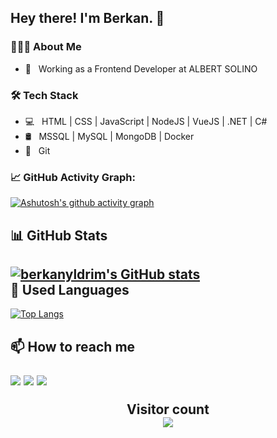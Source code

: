
<h2> Hey there! I'm Berkan. 👋</h2>
<h3> 👨🏻‍💻 About Me </h3>

- 💼 &nbsp; Working as a Frontend Developer at ALBERT SOLINO


<h3>🛠 Tech Stack</h3>

- 💻 &nbsp; HTML | CSS | JavaScript | NodeJS | VueJS | .NET | C#
- 🛢 &nbsp; MSSQL | MySQL | MongoDB | Docker
- 🔧 &nbsp; Git 

### 📈 GitHub Activity Graph:
[![Ashutosh's github activity graph](https://activity-graph.herokuapp.com/graph?username=berkanyldrim&bg_color=ffffff&color=000000&line=000000&point=dd6e6e&area=true&hide_border=true)](https://github.com/ashutosh00710/github-readme-activity-graph)

📊 GitHub Stats
--- 
[![berkanyldrim's GitHub stats](https://github-readme-stats.vercel.app/api?username=berkanyldrim)](https://github.com/berkanyldrim/github-readme-stats)
<br>
 🚀 Used Languages
 ---
[![Top Langs](https://github-readme-stats.vercel.app/api/top-langs/?username=berkanyldrim)](https://github.com/berkanyldrim/github-readme-stats)


<h2> 📫 How to reach me

<p align='center'>

<a href="mailto:berkanyldrim@gmail.com"><img src="https://img.shields.io/badge/Gmail-e82a09.svg?&style=for-the-badge&logo=gmail&logoColor=white" /></a>
 <a href="https://www.linkedin.com/in/berkanyldrim"><img src="https://img.shields.io/badge/linkedin-%230077B5.svg?&style=for-the-badge&logo=linkedin&logoColor=white" /></a>
 <a href="https://twitter.com/berkanyildrm"><img src="https://img.shields.io/twitter/url?color=blue&label=Twitter&logo=twitter&style=for-the-badge&url=https%3A%2F%2Ftwitter.com%2Fberkanyildrm" /></a>
</p>  


<p align="center"> 
  Visitor count<br>
  <img src="https://profile-counter.glitch.me/berkanyldrim/count.svg" />
</p>






